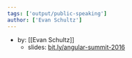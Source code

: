 ```yaml
---
tags: ['output/public-speaking']
author: ['Evan Schultz']
---
```


- by: [[Evan Schultz]]
	- slides: [bit.ly/angular-summit-2016](http://bit.ly/angular-summit-2016)